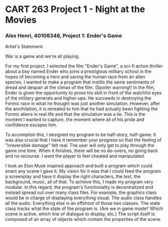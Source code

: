 # CART 263 Project 1 - Night at the Movies

### Alex Henri, 40108348, Project 1: Ender's Game

Artist's Statement:

War is a game and we're all playing.

For my first project, I selected the film "Ender's Game", a sci-fi action thriller about a boy named Ender who joins a prestigious military school in the hopes of becoming a hero and saving the human race from an alien species. I wanted to make a program that instills the same sentiments of 
dread and despair at the climax of the film. (Spoiler warning!) In the film, Ender is given the opportunity to prove his skill in front of the 
watchful eyes of the military generals and higher-ups. He succeeds in destroying the Formic race in what he thought was just another simulation.
However, after the annihilation, it is revealed to him that he had actually been fighting the Formic aliens in real life and that the simulation 
was a lie. This is the moment I wanted to capture, the moment where all of his pride and confidence escapes him.

To accomplish this, I designed my program to be half-story, half-game. It was also crucial that I have it remember your progress so that the feeling of "irreversible damage" felt real. The user will only get to play through the game one time. When it finishes, there will be no do-overs, no going back and no recourse. I want the player to feel cheated and manipulated. 

I took an Elon Musk inspired approach and built a program which could enact any scene I gave it. My vision for it was that I could feed the program a screenplay and have it display the right characters, the text, the background, music, all of that. To achieve this, I made my program very modular. In this regard, the program's functionality is decentralized and instead spread out over many class files. For example, the graphics class would be in charge of displaying everything visual. The audio class handles all the audio. Everything else is an offshoot of those two classes. The state class tracks what the state of the program is. (Are we in game mode? Which scene is active, which line of dialogue to display, etc.) The script itself is composed of an array of objects which contain the properties of the scene. 